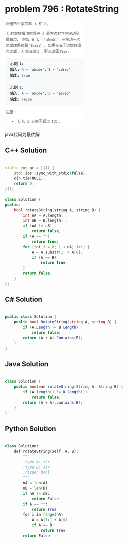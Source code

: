 
# problem 796 : RotateString

<img src="https://github.com/Peefy/PeefyLeetCode/blob/master/doc/701-800/796.RotateString/problem.png"/>

java代码为最优解

## C++ Solution

```c++

static int pr = []() {
    std::ios::sync_with_stdio(false);
    cin.tie(NULL);
    return 0;
}();

class Solution {
public:
    bool rotateString(string A, string B) {
        int nA = A.length();
        int nB = B.length();
        if (nA != nB)
            return false;
        if (A == "")
            return true;
        for (int i = 0; i < nA; i++) {
            A = A.substr(1) + A[0];
            if (A == B)
                return true;
        }
        return false;
    }
};

```

## C# Solution

```csharp

public class Solution {
    public bool RotateString(string A, string B) {
        if (A.Length != B.Length)
            return false;
        return (A + A).Contains(B);
    }
}

```

## Java Solution

```java

class Solution {
    public boolean rotateString(String A, String B) {
        if (A.length() != B.length())
            return false;
        return (A + A).contains(B);
    }
}

```

## Python Solution

```python

class Solution:
    def rotateString(self, A, B):
        """
        :type A: str
        :type B: str
        :rtype: bool
        """
        nA = len(A)
        nB = len(B)
        if nA != nB:
            return False
        if A == "":
            return True
        for i in range(nA):
            A = A[1:] + A[0]
            if A == B:
                return True
        return False

```





